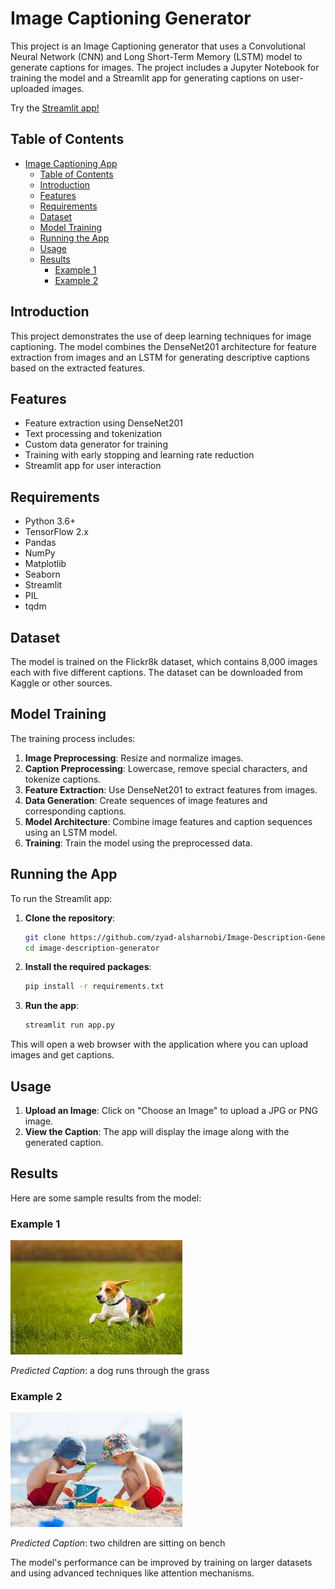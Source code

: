 # Image Captioning Generator

This project is an Image Captioning generator that uses a Convolutional Neural Network (CNN) and Long Short-Term Memory (LSTM) model to generate captions for images. The project includes a Jupyter Notebook for training the model and a Streamlit app for generating captions on user-uploaded images.

Try the [Streamlit app!](https://ziadmostafa1-image-description-generator-app-ckk9lv.streamlit.app/)

## Table of Contents
- [Image Captioning App](#image-captioning-app)
  - [Table of Contents](#table-of-contents)
  - [Introduction](#introduction)
  - [Features](#features)
  - [Requirements](#requirements)
  - [Dataset](#dataset)
  - [Model Training](#model-training)
  - [Running the App](#running-the-app)
  - [Usage](#usage)
  - [Results](#results)
    - [Example 1](#example-1)
    - [Example 2](#example-2)

## Introduction
This project demonstrates the use of deep learning techniques for image captioning. The model combines the DenseNet201 architecture for feature extraction from images and an LSTM for generating descriptive captions based on the extracted features.

## Features
- Feature extraction using DenseNet201
- Text processing and tokenization
- Custom data generator for training
- Training with early stopping and learning rate reduction
- Streamlit app for user interaction

## Requirements
- Python 3.6+
- TensorFlow 2.x
- Pandas
- NumPy
- Matplotlib
- Seaborn
- Streamlit
- PIL
- tqdm

## Dataset
The model is trained on the Flickr8k dataset, which contains 8,000 images each with five different captions. The dataset can be downloaded from Kaggle or other sources.

## Model Training
The training process includes:
1. **Image Preprocessing**: Resize and normalize images.
2. **Caption Preprocessing**: Lowercase, remove special characters, and tokenize captions.
3. **Feature Extraction**: Use DenseNet201 to extract features from images.
4. **Data Generation**: Create sequences of image features and corresponding captions.
5. **Model Architecture**: Combine image features and caption sequences using an LSTM model.
6. **Training**: Train the model using the preprocessed data.

## Running the App
To run the Streamlit app:

1. **Clone the repository**:
    ```sh
    git clone https://github.com/zyad-alsharnobi/Image-Description-Generator.git
   cd image-description-generator
    ```

2. **Install the required packages**:
    ```sh
    pip install -r requirements.txt
    ```

2. **Run the app**:
    ```bash
    streamlit run app.py
    ```

This will open a web browser with the application where you can upload images and get captions.

## Usage
1. **Upload an Image**: Click on "Choose an Image" to upload a JPG or PNG image.
2. **View the Caption**: The app will display the image along with the generated caption.

## Results
Here are some sample results from the model:

### Example 1
![Example 1](example1.jpg)

*Predicted Caption*: a dog runs through the grass

### Example 2
![Example 2](example2.jpg)

*Predicted Caption*: two children are sitting on bench

The model's performance can be improved by training on larger datasets and using advanced techniques like attention mechanisms.
